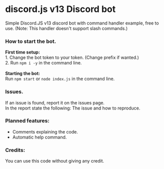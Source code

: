 # discord.js v13 Discord bot
Simple Discord.JS v13 discord bot with command handler example, free to use. (Note: This handler doesn't support slash commands.)

### How to start the bot.
**First time setup:**<br>1. Change the bot token to your token. (Change prefix if wanted.)<br>2. Run `npm i -y` in the command line.
<br><br>**Starting the bot:**<br>Run `npm start` or `node index.js` in the command line.

### Issues.
If an issue is found, report it on the issues page.<br>In the report state the following: The issue and how to reproduce.

### Planned features:
- Comments explaining the code.<br>
- Automatic help command.

### Credits:
You can use this code without giving any credit. 
